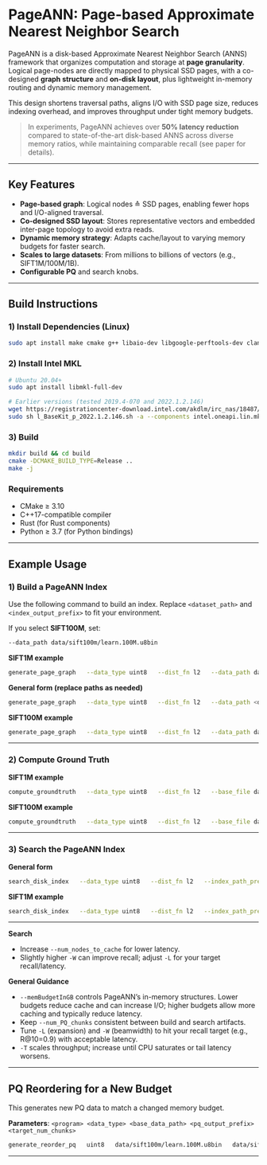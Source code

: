 # PageANN: Page-based Approximate Nearest Neighbor Search

PageANN is a disk-based Approximate Nearest Neighbor Search (ANNS) framework that organizes computation and storage at **page granularity**. Logical page-nodes are directly mapped to physical SSD pages, with a co-designed **graph structure** and **on-disk layout**, plus lightweight in-memory routing and dynamic memory management.

This design shortens traversal paths, aligns I/O with SSD page size, reduces indexing overhead, and improves throughput under tight memory budgets.

> In experiments, PageANN achieves over **50% latency reduction** compared to state-of-the-art disk-based ANNS across diverse memory ratios, while maintaining comparable recall (see paper for details).

---

## Key Features
- **Page-based graph**: Logical nodes ≙ SSD pages, enabling fewer hops and I/O-aligned traversal.
- **Co-designed SSD layout**: Stores representative vectors and embedded inter-page topology to avoid extra reads.
- **Dynamic memory strategy**: Adapts cache/layout to varying memory budgets for faster search.
- **Scales to large datasets**: From millions to billions of vectors (e.g., SIFT1M/100M/1B).
- **Configurable PQ** and search knobs.

---

## Build Instructions

### 1) Install Dependencies (Linux)
```bash
sudo apt install make cmake g++ libaio-dev libgoogle-perftools-dev clang-format libboost-all-dev
```

### 2) Install Intel MKL
```bash
# Ubuntu 20.04+
sudo apt install libmkl-full-dev

# Earlier versions (tested 2019.4-070 and 2022.1.2.146)
wget https://registrationcenter-download.intel.com/akdlm/irc_nas/18487/l_BaseKit_p_2022.1.2.146.sh
sudo sh l_BaseKit_p_2022.1.2.146.sh -a --components intel.oneapi.lin.mkl.devel --action install --eula accept -s
```

### 3) Build
```bash
mkdir build && cd build
cmake -DCMAKE_BUILD_TYPE=Release ..
make -j
```

### Requirements
- CMake ≥ 3.10
- C++17-compatible compiler
- Rust (for Rust components)
- Python ≥ 3.7 (for Python bindings)

---

## Example Usage

### 1) Build a PageANN Index
Use the following command to build an index. Replace `<dataset_path>` and `<index_output_prefix>` to fit your environment.

If you select **SIFT100M**, set:
```bash
--data_path data/sift100m/learn.100M.u8bin
```

**SIFT1M example**
```bash
generate_page_graph   --data_type uint8   --dist_fn l2   --data_path data/sift1M/sift.1M.u8bin   --index_path_prefix data/sift1M/sift1m_index_R100_L100_PQ12_PageANN   --R 100   --min_degree_per_node 70   --num_PQ_chunks 12   --memBudgetInGB 0.10   --full_ooc false   --use_lsh false
```

**General form (replace paths as needed)**
```bash
generate_page_graph   --data_type uint8   --dist_fn l2   --data_path <dataset_path>   --index_path_prefix <index_output_prefix>   --R 100   --min_degree_per_node 70   --num_PQ_chunks 12   --memBudgetInGB 2.0   --full_ooc false   --use_lsh false
```

**SIFT100M example**
```bash
generate_page_graph   --data_type uint8   --dist_fn l2   --data_path data/sift100m/learn.100M.u8bin   --index_path_prefix data/sift100m/sift100m_index_R100_L100_PQ12_PageANN   --R 100   --min_degree_per_node 70   --num_PQ_chunks 12   --memBudgetInGB 2.0   --full_ooc false   --use_lsh false
```

---

### 2) Compute Ground Truth
**SIFT1M example**
```bash
compute_groundtruth   --data_type uint8   --dist_fn l2   --base_file data/sift1M/sift.1M.u8bin   --query_file data/sift1M/query10K.u8bin   --origin_gt_file data/sift1M/query_1M_gt100   --K 100   --index_prefix data/sift1M/sift1m_index_R100_L100_PGD_PageANN   --gt_file data/sift1M/sift1M_gt_new_K100
```

**SIFT100M example**
```bash
compute_groundtruth   --data_type uint8   --dist_fn l2   --base_file data/sift100m/learn.100M.u8bin   --query_file data/sift100m/query.public.10K.u8bin   --origin_gt_file data/sift100m/gt_new_K100   --K 100   --index_prefix data/sift100m/ooc/sift100m_index_R110_L100_PQ12_PGD_PageANN   --gt_file data/sift100m/ooc/gt_new_K100
```

---

### 3) Search the PageANN Index
**General form**
```bash
search_disk_index   --data_type uint8   --dist_fn l2   --index_path_prefix <index_output_prefix>   --pq_path_prefix <pq_prefix>   --query_file <query_vectors>   --gt_file <groundtruth_file>   --result_path <search_results>   -K 100   -L 100   -W 10   -T 15   --num_nodes_to_cache 0   --use_lsh false   --use_subset_lsh false   --radius 0
```

**SIFT1M example**
```bash
search_disk_index   --data_type uint8   --dist_fn l2   --index_path_prefix data/sift1M/sift1m_index_R100_L100_PGD_PageANN   --pq_path_prefix data/sift1M/sift1m_index_R100_L100_PGD_PageANN_PQ12   --query_file data/sift1M/query10K.u8bin   --gt_file data/sift1M/sift1M_gt_new_K100   --result_path data/sift1M/res   -K 100 -L 100 -W 10 -T 15   --num_nodes_to_cache 0   --use_lsh false   --use_subset_lsh false   --radius 0
```

---

**Search**
- Increase `--num_nodes_to_cache` for lower latency.
- Slightly higher `-W` can improve recall; adjust `-L` for your target recall/latency.

**General Guidance**
- `--memBudgetInGB` controls PageANN’s in-memory structures. Lower budgets reduce cache and can increase I/O; higher budgets allow more caching and typically reduce latency.
- Keep `--num_PQ_chunks` consistent between build and search artifacts.
- Tune `-L` (expansion) and `-W` (beamwidth) to hit your recall target (e.g., R@10=0.9) with acceptable latency.
- `-T` scales throughput; increase until CPU saturates or tail latency worsens.

---

## PQ Reordering for a New Budget
This generates new PQ data to match a changed memory budget.

**Parameters**: `<program> <data_type> <base_data_path> <pq_output_prefix> <target_num_chunks>`
```bash
generate_reorder_pq   uint8   data/sift100m/learn.100M.u8bin   data/sift100m/sift100m_index_R110_L100_PQ12_PGD_PageANN   29
```

---

